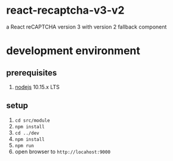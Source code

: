 # react-recaptcha-v3-v2

a React reCAPTCHA version 3 with version 2 fallback component

# development environment

## prerequisites

1. [nodejs](https://nodejs.org/en/) 10.15.x LTS

## setup

1. `cd src/module`
1. `npm install`
1. `cd ../dev`
1. `npm install`
1. `npm run`
1. open browser to `http://locahost:9000`
